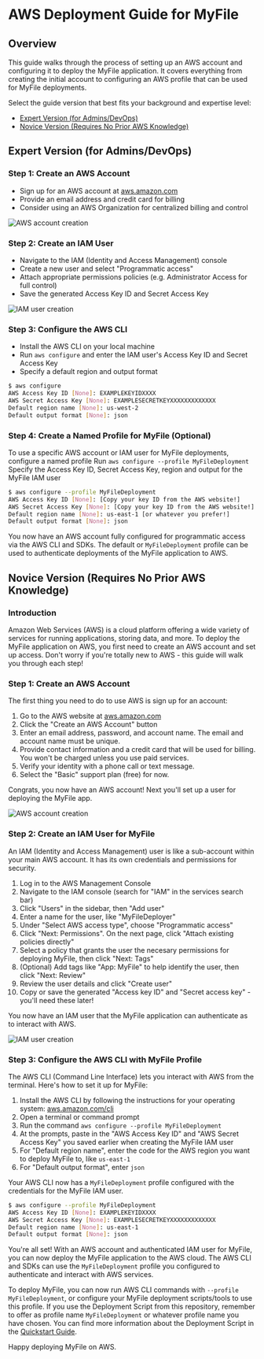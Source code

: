 # AWS Deployment Guide for MyFile

## Overview

This guide walks through the process of setting up an AWS account and configuring it to deploy the MyFile application. It covers everything from creating the initial account to configuring an AWS profile that can be used for MyFile deployments.

Select the guide version that best fits your background and expertise level:

- [Expert Version (for Admins/DevOps)](#expert-version-for-adminsdevops)
- [Novice Version (Requires No Prior AWS Knowledge)](#novice-version-requires-no-prior-aws-knowledge)

## Expert Version (for Admins/DevOps)

### Step 1: Create an AWS Account

- Sign up for an AWS account at [aws.amazon.com](https://aws.amazon.com)
- Provide an email address and credit card for billing
- Consider using an AWS Organization for centralized billing and control

![AWS account creation](aws-account-creation.png)

### Step 2: Create an IAM User

- Navigate to the IAM (Identity and Access Management) console
- Create a new user and select "Programmatic access"
- Attach appropriate permissions policies (e.g. Administrator Access for full control)
- Save the generated Access Key ID and Secret Access Key

![IAM user creation](iam-user-creation.png)

### Step 3: Configure the AWS CLI

- Install the AWS CLI on your local machine
- Run `aws configure` and enter the IAM user's Access Key ID and Secret Access Key
- Specify a default region and output format

```bash
$ aws configure
AWS Access Key ID [None]: EXAMPLEKEYIDXXXX
AWS Secret Access Key [None]: EXAMPLESECRETKEYXXXXXXXXXXXXX
Default region name [None]: us-west-2
Default output format [None]: json
```

### Step 4: Create a Named Profile for MyFile (Optional)

To use a specific AWS account or IAM user for MyFile deployments, configure a named profile
Run `aws configure --profile MyFileDeployment`
Specify the Access Key ID, Secret Access Key, region and output for the MyFile IAM user

```bash
$ aws configure --profile MyFileDeployment
AWS Access Key ID [None]: [Copy your key ID from the AWS website!]
AWS Secret Access Key [None]: [Copy your key ID from the AWS website!]
Default region name [None]: us-east-1 [or whatever you prefer!]
Default output format [None]: json
```

You now have an AWS account fully configured for programmatic access via the AWS CLI and SDKs. The default or `MyFileDeployment` profile can be used to authenticate deployments of the MyFile application to AWS.

## Novice Version (Requires No Prior AWS Knowledge)

### Introduction

Amazon Web Services (AWS) is a cloud platform offering a wide variety of services for running applications, storing data, and more. To deploy the MyFile application on AWS, you first need to create an AWS account and set up access. Don't worry if you're totally new to AWS - this guide will walk you through each step!

### Step 1: Create an AWS Account

The first thing you need to do to use AWS is sign up for an account:

1. Go to the AWS website at [aws.amazon.com](https://aws.amazon.com)
2. Click the "Create an AWS Account" button
3. Enter an email address, password, and account name. The email and account name must be unique.
4. Provide contact information and a credit card that will be used for billing. You won't be charged unless you use paid services.
5. Verify your identity with a phone call or text message.
6. Select the "Basic" support plan (free) for now.

Congrats, you now have an AWS account! Next you'll set up a user for deploying the MyFile app.

![AWS account creation](aws-account-creation.png)

### Step 2: Create an IAM User for MyFile

An IAM (Identity and Access Management) user is like a sub-account within your main AWS account. It has its own credentials and permissions for security.

1. Log in to the AWS Management Console
2. Navigate to the IAM console (search for "IAM" in the services search bar)
3. Click "Users" in the sidebar, then "Add user"
4. Enter a name for the user, like "MyFileDeployer"
5. Under "Select AWS access type", choose "Programmatic access"
6. Click "Next: Permissions". On the next page, click "Attach existing policies directly"
7. Select a policy that grants the user the necesary permissions for deploying MyFile, then click "Next: Tags"
8. (Optional) Add tags like "App: MyFile" to help identify the user, then click "Next: Review"
9. Review the user details and click "Create user"
10. Copy or save the generated "Access key ID" and "Secret access key" - you'll need these later!

You now have an IAM user that the MyFile application can authenticate as to interact with AWS.

![IAM user creation](iam-user-creation.png)

### Step 3: Configure the AWS CLI with MyFile Profile

The AWS CLI (Command Line Interface) lets you interact with AWS from the terminal. Here's how to set it up for MyFile:

1. Install the AWS CLI by following the instructions for your operating system: [aws.amazon.com/cli](https://aws.amazon.com/cli/)
2. Open a terminal or command prompt
3. Run the command `aws configure --profile MyFileDeployment`
4. At the prompts, paste in the "AWS Access Key ID" and "AWS Secret Access Key" you saved earlier when creating the MyFile IAM user
5. For "Default region name", enter the code for the AWS region you want to deploy MyFile to, like `us-east-1`
6. For "Default output format", enter `json`

Your AWS CLI now has a `MyFileDeployment` profile configured with the credentials for the MyFile IAM user.

```bash
$ aws configure --profile MyFileDeployment
AWS Access Key ID [None]: EXAMPLEKEYIDXXXX
AWS Secret Access Key [None]: EXAMPLESECRETKEYXXXXXXXXXXXXX
Default region name [None]: us-east-1
Default output format [None]: json
```

You're all set! With an AWS account and authenticated IAM user for MyFile, you can now deploy the MyFile application to the AWS cloud. The AWS CLI and SDKs can use the `MyFileDeployment` profile you configured to authenticate and interact with AWS services.

To deploy MyFile, you can now run AWS CLI commands with `--profile MyFileDeployment`, or configure your MyFile deployment scripts/tools to use this profile.
If you use the Deployment Script from this repository, remember to offer as profile name `MyFileDeployment` or whatever profile name you have chosen. You can find more information about the Deployment Script in the [Quickstart Guide](quickstart.md).

Happy deploying MyFile on AWS.
